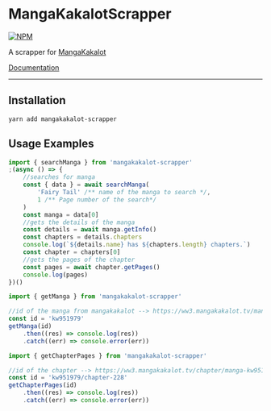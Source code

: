 # MangaKakalotScrapper

[![NPM](https://img.shields.io/badge/Available%20On-NPM-lightgrey.svg?logo=npm&logoColor=339933&labelColor=white&style=flat-square)](https://www.npmjs.com/package/mangakakalot-scrapper)

A scrapper for [MangaKakalot](https://ww3.mangakakalot.tv)

[Documentation](https://luckyyam.github.io/MangaKakalotScrapper/)

---

## Installation
```
yarn add mangakakalot-scrapper
```
## Usage Examples
```ts
import { searchManga } from 'mangakakalot-scrapper'
;(async () => {
    //searches for manga
    const { data } = await searchManga(
        'Fairy Tail' /** name of the manga to search */,
        1 /** Page number of the search*/
    )
    const manga = data[0]
    //gets the details of the manga
    const details = await manga.getInfo()
    const chapters = details.chapters
    console.log(`${details.name} has ${chapters.length} chapters.`)
    const chapter = chapters[0]
    //gets the pages of the chapter
    const pages = await chapter.getPages()
    console.log(pages)
})()
```

```ts
import { getManga } from 'mangakakalot-scrapper'

//id of the manga from mangakakalot --> https://ww3.mangakakalot.tv/manga/manga-kw951979
const id = 'kw951979'
getManga(id)
    .then((res) => console.log(res))
    .catch((err) => console.error(err))
```

```ts
import { getChapterPages } from 'mangakakalot-scrapper'

//id of the chapter --> https://ww3.mangakakalot.tv/chapter/manga-kw951979/chapter-228
const id = 'kw951979/chapter-228'
getChapterPages(id)
    .then((res) => console.log(res))
    .catch((err) => console.error(err))
```